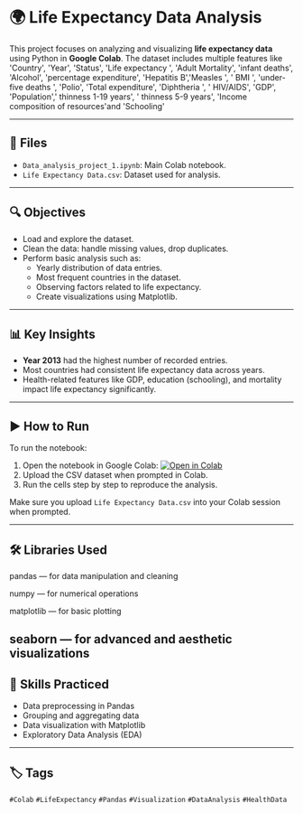 # 🌍 Life Expectancy Data Analysis

This project focuses on analyzing and visualizing **life expectancy data** using Python in **Google Colab**. The dataset includes multiple features like 'Country', 'Year', 'Status', 'Life expectancy ', 'Adult Mortality',
'infant deaths', 'Alcohol', 'percentage expenditure', 'Hepatitis B','Measles ', ' BMI ', 'under-five deaths ', 'Polio', 'Total expenditure', 'Diphtheria ', ' HIV/AIDS', 'GDP', 'Population',' thinness  1-19 years', ' thinness 5-9 years', 'Income composition of resources'and 'Schooling'

---

## 📁 Files

- `Data_analysis_project_1.ipynb`: Main Colab notebook.
- `Life Expectancy Data.csv`: Dataset used for analysis.

---

## 🔍 Objectives

- Load and explore the dataset.
- Clean the data: handle missing values, drop duplicates.
- Perform basic analysis such as:
  - Yearly distribution of data entries.
  - Most frequent countries in the dataset.
  - Observing factors related to life expectancy.
  - Create visualizations using Matplotlib.

---

## 📊 Key Insights

- **Year 2013** had the highest number of recorded entries.
- Most countries had consistent life expectancy data across years.
- Health-related features like GDP, education (schooling), and mortality impact life expectancy significantly.

---

## ▶️ How to Run

To run the notebook:

1. Open the notebook in Google Colab:
   [![Open in Colab](https://colab.research.google.com/assets/colab-badge.svg)](https://colab.research.google.com/)
2. Upload the CSV dataset when prompted in Colab.
3. Run the cells step by step to reproduce the analysis.

Make sure you upload `Life Expectancy Data.csv` into your Colab session when prompted.

---

## 🛠️ Libraries Used
pandas — for data manipulation and cleaning

numpy — for numerical operations

matplotlib — for basic plotting

seaborn — for advanced and aesthetic visualizations
---

## 🧠 Skills Practiced

- Data preprocessing in Pandas
- Grouping and aggregating data
- Data visualization with Matplotlib
- Exploratory Data Analysis (EDA)

---

## 🏷️ Tags

`#Colab` `#LifeExpectancy` `#Pandas` `#Visualization` `#DataAnalysis` `#HealthData`

